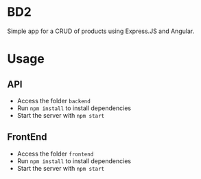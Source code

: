 # BD2
Simple app for a CRUD of products using Express.JS and Angular.

# Usage
## API
  - Access the folder `backend`
  - Run `npm install` to install dependencies
  - Start the server with `npm start`
 
## FrontEnd
  - Access the folder `frontend`
  - Run `npm install` to install dependencies
  - Start the server with `npm start`
